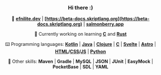 <div align="center">

### Hi there :)

🌃 **[efnilite.dev](https://efnilite.dev/)** | **[https://beta-docs.skriptlang.org](https://beta-docs.skriptlang.org)** | **[salmonberry.app](https://salmonberry.app)**

🔭 Currently working on learning **[C](https://github.com/Efnilite/airport)** and **[Rust](https://github.com/Efnilite/mouse)**
  
⌨️ Programming languages: **[Kotlin](https://github.com/Efnilite/rex)** | **[Java](https://github.com/Efnilite/Walk-in-the-Park)** | **[Clojure](https://github.com/Efnilite/games)** | **[C](https://github.com/Efnilite/minecraft)** | **[Svelte](https://salmonberry.app)** | **[Astro](https://skript.efnilite.dev)** | **[HTML](https://efnilite.dev/projects/ip/visualizer)/[CSS](https://reject.efnilite.dev)/[JS](https://github.com/Efnilite/reject)** | **[Python](https://github.com/Efnilite/edge-detection)**

🔧 Other skills: **Maven** | **Gradle** | **MySQL** | **JSON** | **JUnit** | **EasyMock** | **PocketBase** | **SDL** | **YAML**

</div>

